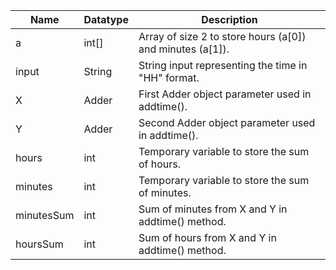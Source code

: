 | Name       | Datatype | Description                                               |
|------------|----------|-----------------------------------------------------------|
| a          | int[]    | Array of size 2 to store hours (a[0]) and minutes (a[1]). |
| input      | String   | String input representing the time in "HH" format.        |
| X          | Adder    | First Adder object parameter used in addtime().           |
| Y          | Adder    | Second Adder object parameter used in addtime().          |
| hours      | int      | Temporary variable to store the sum of hours.             |
| minutes    | int      | Temporary variable to store the sum of minutes.           |
| minutesSum | int      | Sum of minutes from X and Y in addtime() method.          |
| hoursSum   | int      | Sum of hours from X and Y in addtime() method.            |